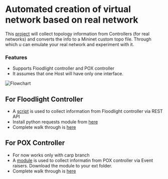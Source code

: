 # Automated creation of virtual network based on real network

This [project](https://github.com/basavesh/gsoc13/wiki) will collect topology information from Controllers (for real networks) and converts the info to a Mininet custom topo file. Through which u can emulate your real network and experiment with it.

### Features
* Supports Floodlight controller and POX controller
* It assumes that one Host will have only one interface.

![Flowchart](https://lh6.googleusercontent.com/-PqZHINLoI68/Uj1aYneOkQI/AAAAAAAAAV8/BX0_Zvbny4w/s576/GSoC%2520project%2520-%2520New%2520Page%2520%25285%2529.png)

## For Floodlight Controller
* A [script](https://github.com/basavesh/gsoc13/blob/master/Floodlight_topo.py) is used to collect information from Floodlight controller via REST API
* Install python requests module from [here](http://docs.python-requests.org/en/latest/)
* Complete walk through is [here](https://github.com/basavesh/gsoc13/wiki/Walk-through-using-Floodlight-controller)

## For POX Controller
* For now works only with carp branch
* A [module](https://github.com/basavesh/gsoc13/blob/master/TestTopology.py) is used to collect informatin from POX controller via Event raisers. Download the module to your ext folder.
* Complete walk through is [here](https://github.com/basavesh/gsoc13/wiki/Walk-through-using-POX-controller)

